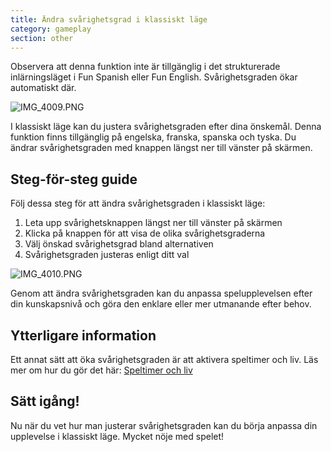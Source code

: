 ```yaml
---
title: Ändra svårighetsgrad i klassiskt läge
category: gameplay
section: other
---
```

Observera att denna funktion inte är tillgänglig i det strukturerade inlärningsläget i Fun Spanish eller Fun English. Svårighetsgraden ökar automatiskt där.


![IMG_4009.PNG](https://help.studycat.com/hc/article_attachments/35685764333977)


I klassiskt läge kan du justera svårighetsgraden efter dina önskemål. Denna funktion finns tillgänglig på engelska, franska, spanska och tyska. Du ändrar svårighetsgraden med knappen längst ner till vänster på skärmen.


## Steg-för-steg guide


Följ dessa steg för att ändra svårighetsgraden i klassiskt läge:


1. Leta upp svårighetsknappen längst ner till vänster på skärmen
2. Klicka på knappen för att visa de olika svårighetsgraderna
3. Välj önskad svårighetsgrad bland alternativen
4. Svårighetsgraden justeras enligt ditt val


![IMG_4010.PNG](https://help.studycat.com/hc/article_attachments/35685764338201)


Genom att ändra svårighetsgraden kan du anpassa spelupplevelsen efter din kunskapsnivå och göra den enklare eller mer utmanande efter behov.


## Ytterligare information


Ett annat sätt att öka svårighetsgraden är att aktivera speltimer och liv. Läs mer om hur du gör det här: [Speltimer och liv](https://help.studycat.com/hc/en-us/articles/27187476326297)


## Sätt igång!


Nu när du vet hur man justerar svårighetsgraden kan du börja anpassa din upplevelse i klassiskt läge. Mycket nöje med spelet!